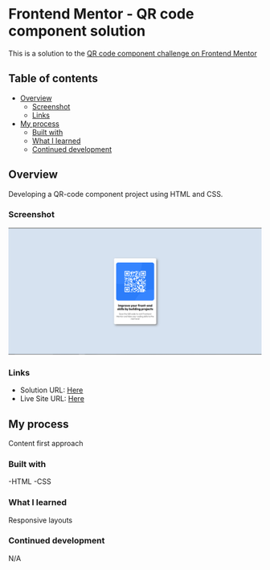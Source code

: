 # Frontend Mentor - QR code component solution

This is a solution to the [QR code component challenge on Frontend Mentor](https://www.frontendmentor.io/challenges/qr-code-component-iux_sIO_H)

## Table of contents

- [Overview](#overview)
  - [Screenshot](#screenshot)
  - [Links](#links)
- [My process](#my-process)
  - [Built with](#built-with)
  - [What I learned](#what-i-learned)
  - [Continued development](#continued-development)

## Overview

Developing a QR-code component project using HTML and CSS.

### Screenshot

![](/images/desktop.png)

### Links

- Solution URL: [Here]()
- Live Site URL: [Here]()

## My process

Content first approach

### Built with

-HTML
-CSS

### What I learned

Responsive layouts

### Continued development

N/A
